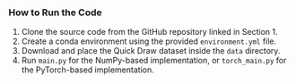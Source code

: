 ### How to Run the Code

1. Clone the source code from the GitHub repository linked in Section 1.
2. Create a conda environment using the provided `environment.yml` file.
3. Download and place the Quick Draw dataset inside the `data` directory.
4. Run `main.py` for the NumPy-based implementation, or `torch_main.py` for the PyTorch-based implementation.
